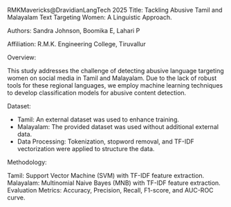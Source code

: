 RMKMavericks@DravidianLangTech 2025
Title: Tackling Abusive Tamil and Malayalam Text Targeting Women: A Linguistic Approach.

Authors: Sandra Johnson, Boomika E, Lahari P

Affiliation: R.M.K. Engineering College, Tiruvallur

Overview:

This study addresses the challenge of detecting abusive language targeting women on social media in Tamil and Malayalam. Due to the lack of robust tools for these regional languages, we employ machine learning techniques to develop classification models for abusive content detection.

Dataset:

* Tamil: An external dataset was used to enhance training.
* Malayalam: The provided dataset was used without additional external data.
* Data Processing: Tokenization, stopword removal, and TF-IDF vectorization were applied to structure the data.

Methodology:

Tamil: Support Vector Machine (SVM) with TF-IDF feature extraction.
Malayalam: Multinomial Naive Bayes (MNB) with TF-IDF feature extraction.
Evaluation Metrics: Accuracy, Precision, Recall, F1-score, and AUC-ROC curve.
